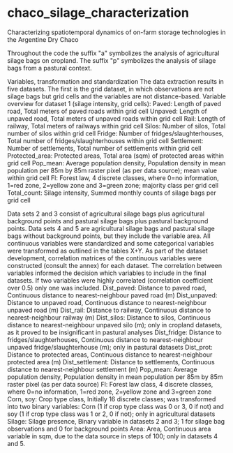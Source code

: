 # chaco_silage_characterization
Characterizing spatiotemporal dynamics of on-farm storage technologies in the Argentine Dry Chaco

Throughout the code the suffix "a" symbolizes the analysis of agricultural silage bags on cropland. The suffix "p" symbolizes the analysis of silage bags from a pastural context.

Variables, transformation and standardization
The data extraction results in five datasets. The first is the grid dataset, in which observations are not silage bags but grid cells and the variables are not distance-based.
Variable overview for dataset 1 (silage intensity, grid cells):
Paved: Length of paved road, Total meters of paved roads within grid cell
Unpaved: Length of unpaved road, Total meters of unpaved roads within grid cell
Rail: Length of railway,	Total meters of railways within grid cell
Silos: Number of silos,	Total number of silos within grid cell
Fridge: Number of fridges/slaughterhouses,	Total number of fridges/slaughterhouses within grid cell
Settlement: Number of settlements,	Total number of settlements within grid cell
Protected_area: Protected areas,	Total area (sqm) of protected areas within grid cell
Pop_mean: Average population density,	Population density in mean population per 85m by 85m raster pixel (as per data source); mean value within grid cell
Fl: Forest law,	4 discrete classes, where 0=no information, 1=red zone, 2=yellow zone and 3=green zone; majority class per grid cell
Total_count: Silage intensity,	Summed monthly counts of silage bags per grid cell

Data sets 2 and 3 consist of agricultural silage bags plus agricultural background points and pastural silage bags plus pastural background points. Data sets 4 and 5 are agricultural silage bags and pastural silage bags without background points, but they include the variable area. All continuous variables were standardized and some categorical variables were transformed as outlined in the tables X+Y. As part of the dataset development, correlation matrices of the continuous variables were constructed (consult the annex) for each dataset. The correlation between variables informed the decision which variables to include in the final datasets. If two variables were highly correlated (correlation coefficient over 0.5) only one was included.
Dist_paved: Distance to paved road,	Continuous distance to nearest-neighbour paved road (m)
Dist_unpaved: Distance to unpaved road,	Continuous distance to nearest-neighbour unpaved road (m)
Dist_rail: Distance to railway,	Continuous distance to nearest-neighbour railway (m)
Dist_silos: Distance to silos,	Continuous distance to nearest-neighbour unpaved silo (m); only in cropland datasets, as it proved to be insignificant in pastural analyses
Dist_fridge: Distance to fridges/slaughterhouses,	Continuous distance to nearest-neighbour unpaved fridge/slaughterhouse (m); only in pastural datasets
Dist_prot: Distance to protected areas,	Continuous distance to nearest-neighbour protected area (m)
Dist_settlement: Distance to settlements,	Continuous distance to nearest-neighbour settlement (m)
Pop_mean: Average population density,	Population density in mean population per 85m by 85m raster pixel (as per data source)
Fl: Forest law class,	4 discrete classes, where 0=no information, 1=red zone, 2=yellow zone and 3=green zone
Corn, soy: Crop type class,	Initially 16 discrete classes; was transformed into two binary variables: Corn (1 if crop type class was 0 or 3, 0 if not) and soy (1 if crop type class was 1 or 2, 0 if not); only in agricultural datasets
Silage: Silage presence,	Binary variable in datasets 2 and 3; 1 for silage bag observations and 0 for background points
Area: Area, Continuous area variable in sqm, due to the data source in steps of 100; only in datasets 4 and 5.
